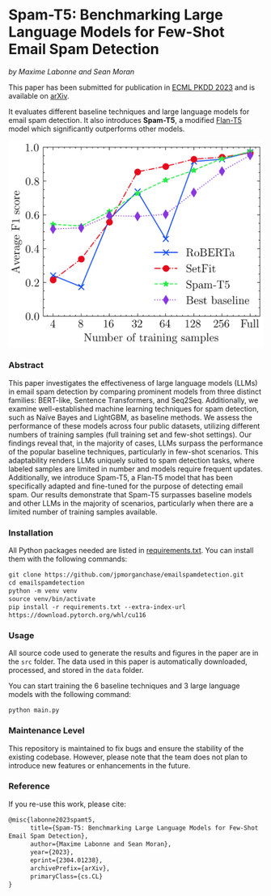 # Spam-T5: Benchmarking Large Language Models for Few-Shot Email Spam Detection

*by Maxime Labonne and Sean Moran*

This paper has been submitted for publication in [ECML PKDD 2023](https://2023.ecmlpkdd.org/) and is available on [arXiv](https://arxiv.org/pdf/2304.01238.pdf).

It evaluates different baseline techniques and large language models for email spam detection. It also introduces **Spam-T5**, a modified [Flan-T5](https://huggingface.co/google/flan-t5-base) model which significantly outperforms other models.

![Results](results.png)

### Abstract

This paper investigates the effectiveness of large language models (LLMs) in email spam detection by comparing prominent models from three distinct families: BERT-like, Sentence Transformers, and Seq2Seq. Additionally, we examine well-established machine learning techniques for spam detection, such as Naïve Bayes and LightGBM, as baseline methods. We assess the performance of these models across four public datasets, utilizing different numbers of training samples (full training set and few-shot settings). Our findings reveal that, in the majority of cases, LLMs surpass the performance of the popular baseline techniques, particularly in few-shot scenarios. This adaptability renders LLMs uniquely suited to spam detection tasks, where labeled samples are limited in number and models require frequent updates. Additionally, we introduce Spam-T5, a Flan-T5 model that has been specifically adapted and fine-tuned for the purpose of detecting email spam. Our results demonstrate that Spam-T5 surpasses baseline models and other LLMs in the majority of scenarios, particularly when there are a limited number of training samples available.

### Installation

All Python packages needed are listed in [requirements.txt](requirements.txt). You can install them with the following commands:

    git clone https://github.com/jpmorganchase/emailspamdetection.git
    cd emailspamdetection
    python -m venv venv
    source venv/bin/activate
    pip install -r requirements.txt --extra-index-url https://download.pytorch.org/whl/cu116

### Usage

All source code used to generate the results and figures in the paper are in the `src` folder. The data used in this paper is automatically downloaded, processed, and stored in the `data` folder.

You can start training the 6 baseline techniques and 3 large language models with the following command:

    python main.py

### Maintenance Level

This repository is maintained to fix bugs and ensure the stability of the existing codebase. However, please note that the team does not plan to introduce new features or enhancements in the future.

### Reference

If you re-use this work, please cite:

```
@misc{labonne2023spamt5,
      title={Spam-T5: Benchmarking Large Language Models for Few-Shot Email Spam Detection}, 
      author={Maxime Labonne and Sean Moran},
      year={2023},
      eprint={2304.01238},
      archivePrefix={arXiv},
      primaryClass={cs.CL}
}
```